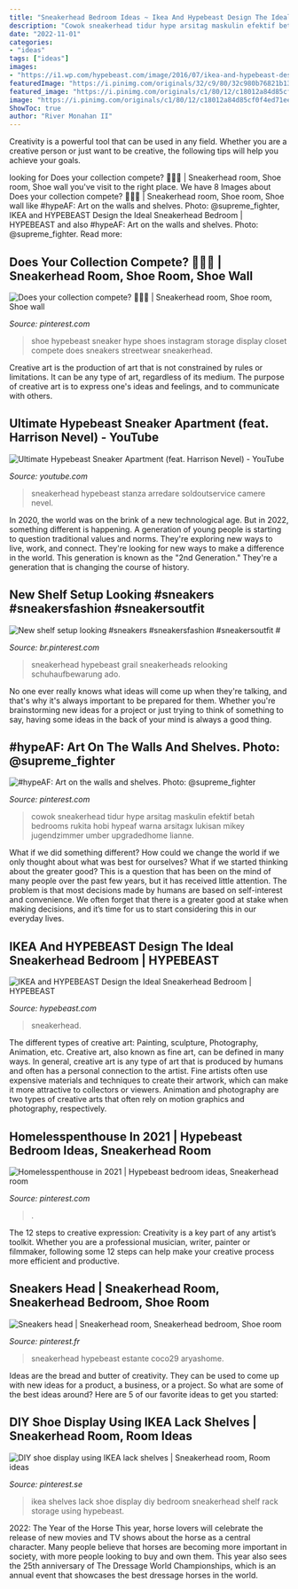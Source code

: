 ```yaml
---
title: "Sneakerhead Bedroom Ideas ~ Ikea And Hypebeast Design The Ideal Sneakerhead Bedroom"
description: "Cowok sneakerhead tidur hype arsitag maskulin efektif betah bedrooms rukita hobi hypeaf warna arsitagx lukisan mikey jugendzimmer umber upgradedhome lianne"
date: "2022-11-01"
categories:
- "ideas"
tags: ["ideas"]
images:
- "https://i1.wp.com/hypebeast.com/image/2016/07/ikea-and-hypebeast-design-a-sneakerhead-bedroom-000.jpg?w=960"
featuredImage: "https://i.pinimg.com/originals/32/c9/80/32c980b76821b1393c2672019f70bdda.jpg"
featured_image: "https://i.pinimg.com/originals/c1/80/12/c18012a84d85cf0f4ed71ee116de4c98.jpg"
image: "https://i.pinimg.com/originals/c1/80/12/c18012a84d85cf0f4ed71ee116de4c98.jpg"
ShowToc: true
author: "River Monahan II"
---
```



Creativity is a powerful tool that can be used in any field. Whether you are a creative person or just want to be creative, the following tips will help you achieve your goals.

	

		
looking for Does your collection compete? 💯💯💯 | Sneakerhead room, Shoe room, Shoe wall you've visit to the right place. We have 8 Images about Does your collection compete? 💯💯💯 | Sneakerhead room, Shoe room, Shoe wall like #hypeAF: Art on the walls and shelves. Photo: @supreme_fighter, IKEA and HYPEBEAST Design the Ideal Sneakerhead Bedroom | HYPEBEAST and also #hypeAF: Art on the walls and shelves. Photo: @supreme_fighter. Read more:
		
    
## Does Your Collection Compete? 💯💯💯 | Sneakerhead Room, Shoe Room, Shoe Wall

<img loading=lazy src="https://i.pinimg.com/originals/c1/80/12/c18012a84d85cf0f4ed71ee116de4c98.jpg" onerror="this.onerror=null;this.src='https://tse3.mm.bing.net/th?id=OIP.dNFhdN5VWG6PnHWhWr31KgHaJI&amp;pid=15.1';" alt="Does your collection compete? 💯💯💯 | Sneakerhead room, Shoe room, Shoe wall">

_Source: pinterest.com_

>shoe hypebeast sneaker hype shoes instagram storage display closet compete does sneakers streetwear sneakerhead. 

	

Creative art is the production of art that is not constrained by rules or limitations. It can be any type of art, regardless of its medium. The purpose of creative art is to express one's ideas and feelings, and to communicate with others.

    
## Ultimate Hypebeast Sneaker Apartment (feat. Harrison Nevel) - YouTube

<img loading=lazy src="https://i.ytimg.com/vi/kM_xbHacfeA/maxresdefault.jpg" onerror="this.onerror=null;this.src='https://tse3.mm.bing.net/th?id=OIP.8hKR0n-8RFayp7DPsENytwHaEK&amp;pid=15.1';" alt="Ultimate Hypebeast Sneaker Apartment (feat. Harrison Nevel) - YouTube">

_Source: youtube.com_

>sneakerhead hypebeast stanza arredare soldoutservice camere nevel. 

	

In 2020, the world was on the brink of a new technological age. But in 2022, something different is happening. A generation of young people is starting to question traditional values and norms. They're exploring new ways to live, work, and connect. They're looking for new ways to make a difference in the world. This generation is known as the "2nd Generation." They're a generation that is changing the course of history.

    
## New Shelf Setup Looking #sneakers #sneakersfashion #sneakersoutfit #

<img loading=lazy src="https://i.pinimg.com/736x/ab/dc/3a/abdc3a210aa25ddde4351bb57a6c2539.jpg" onerror="this.onerror=null;this.src='https://tse3.mm.bing.net/th?id=OIP.3Hx0qnGqtx7xGC5KdItXXgHaOk&amp;pid=15.1';" alt="New shelf setup looking #sneakers #sneakersfashion #sneakersoutfit #">

_Source: br.pinterest.com_

>sneakerhead hypebeast grail sneakerheads relooking schuhaufbewarung ado. 

	

No one ever really knows what ideas will come up when they're talking, and that's why it's always important to be prepared for them. Whether you're brainstorming new ideas for a project or just trying to think of something to say, having some ideas in the back of your mind is always a good thing.

    
## #hypeAF: Art On The Walls And Shelves. Photo: @supreme_fighter

<img loading=lazy src="https://i.pinimg.com/originals/32/c9/80/32c980b76821b1393c2672019f70bdda.jpg" onerror="this.onerror=null;this.src='https://tse4.mm.bing.net/th?id=OIP.VABpworky4EmYouTUW7KsAHaHa&amp;pid=15.1';" alt="#hypeAF: Art on the walls and shelves. Photo: @supreme_fighter">

_Source: pinterest.com_

>cowok sneakerhead tidur hype arsitag maskulin efektif betah bedrooms rukita hobi hypeaf warna arsitagx lukisan mikey jugendzimmer umber upgradedhome lianne. 

	

What if we did something different?
How could we change the world if we only thought about what was best for ourselves? What if we started thinking about the greater good? This is a question that has been on the mind of many people over the past few years, but it has received little attention. The problem is that most decisions made by humans are based on self-interest and convenience. We often forget that there is a greater good at stake when making decisions, and it’s time for us to start considering this in our everyday lives.

    
## IKEA And HYPEBEAST Design The Ideal Sneakerhead Bedroom | HYPEBEAST

<img loading=lazy src="https://i1.wp.com/hypebeast.com/image/2016/07/ikea-and-hypebeast-design-a-sneakerhead-bedroom-000.jpg?w=960" onerror="this.onerror=null;this.src='https://tse2.mm.bing.net/th?id=OIP.OO_EWBQEbRULcTjTNS2EOwHaE8&amp;pid=15.1';" alt="IKEA and HYPEBEAST Design the Ideal Sneakerhead Bedroom | HYPEBEAST">

_Source: hypebeast.com_

>sneakerhead. 

	

The different types of creative art: Painting, sculpture, Photography, Animation, etc.
Creative art, also known as fine art, can be defined in many ways. In general, creative art is any type of art that is produced by humans and often has a personal connection to the artist. Fine artists often use expensive materials and techniques to create their artwork, which can make it more attractive to collectors or viewers. Animation and photography are two types of creative arts that often rely on motion graphics and photography, respectively.

    
## Homelesspenthouse In 2021 | Hypebeast Bedroom Ideas, Sneakerhead Room

<img loading=lazy src="https://i.pinimg.com/736x/db/ac/20/dbac203f8a7065d694e4e432caac0cdb.jpg" onerror="this.onerror=null;this.src='https://tse2.mm.bing.net/th?id=OIP.mZq8nZ_RmfugprmNwvNk9QHaHa&amp;pid=15.1';" alt="Homelesspenthouse in 2021 | Hypebeast bedroom ideas, Sneakerhead room">

_Source: pinterest.com_

>. 

	

The 12 steps to creative expression:
Creativity is a key part of any artist’s toolkit. Whether you are a professional musician, writer, painter or filmmaker, following some 12 steps can help make your creative process more efficient and productive.

    
## Sneakers Head | Sneakerhead Room, Sneakerhead Bedroom, Shoe Room

<img loading=lazy src="https://i.pinimg.com/736x/53/85/4c/53854ce67e4711d6188da7f165e99821--sneaker-heads-sneakers.jpg" onerror="this.onerror=null;this.src='https://tse4.mm.bing.net/th?id=OIP.5-j2J7jwXSBvxjSYl-xYTwHaI3&amp;pid=15.1';" alt="Sneakers head | Sneakerhead room, Sneakerhead bedroom, Shoe room">

_Source: pinterest.fr_

>sneakerhead hypebeast estante coco29 aryashome. 

	

Ideas are the bread and butter of creativity. They can be used to come up with new ideas for a product, a business, or a project. So what are some of the best ideas around? Here are 5 of our favorite ideas to get you started:

    
## DIY Shoe Display Using IKEA Lack Shelves | Sneakerhead Room, Room Ideas

<img loading=lazy src="https://i.pinimg.com/originals/be/2a/07/be2a079ce13034b81cdd81a561efff9b.jpg" onerror="this.onerror=null;this.src='https://tse2.mm.bing.net/th?id=OIP.J2fFtqZ_eTDd5XRgs8tQmQHaJ4&amp;pid=15.1';" alt="DIY shoe display using IKEA lack shelves | Sneakerhead room, Room ideas">

_Source: pinterest.se_

>ikea shelves lack shoe display diy bedroom sneakerhead shelf rack storage using hypebeast. 

	

2022: The Year of the Horse
This year, horse lovers will celebrate the release of new movies and TV shows about the horse as a central character. Many people believe that horses are becoming more important in society, with more people looking to buy and own them. This year also sees the 25th anniversary of The Dressage World Championships, which is an annual event that showcases the best dressage horses in the world.

